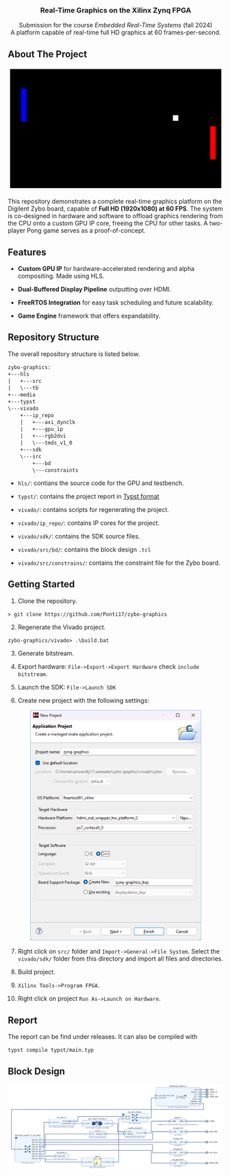 <div align="center">
  <h3 align="center">Real-Time Graphics on the Xilinx Zynq FPGA</h3>
  <p align="center">
    Submission for the course <i>Embedded Real-Time Systems</i> (fall 2024) <br>
    A platform capable of real-time full HD graphics at 60 frames-per-second.
  </p>
</div>

## About The Project

![Two-player pong](media/pong_fb_dump.png)

This repository demonstrates a complete real-time graphics platform on the Digilent Zybo board, capable of __Full HD (1920x1080) at 60 FPS__. The system is co-designed in hardware and software to offload graphics rendering from the CPU onto a custom GPU IP core, freeing the CPU for other tasks. A two-player Pong game serves as a proof-of-concept.

## Features

- __Custom GPU IP__ for hardware-accelerated rendering and alpha compositing. Made using HLS.

- __Dual-Buffered Display Pipeline__ outputting over HDMI.

- __FreeRTOS Integration__ for easy task scheduling and future scalability.

- __Game Engine__ framework that offers expandability.

## Repository Structure

The overall repository structure is listed below.

```
zybo-graphics:
+---hls
|   +---src
|   \---tb
+---media
+---typst
\---vivado
    +---ip_repo
    |   +---axi_dynclk
    |   +---gpu_ip
    |   +---rgb2dvi
    |   \---tmds_v1_0
    +---sdk
    \---src
        +---bd
        \---constraints
```

- `hls/`: contians the source code for the GPU and testbench.

- `typst/`: contains the project report in [Typst format](https://github.com/typst/typst)

- `vivado/`: contains scripts for regenerating the project.

- `vivado/ip_repo/`: contains IP cores for the project.

- `vivado/sdk/`: contains the SDK source files.

- `vivado/src/bd/`: contains the block design `.tcl`

- `vivado/src/constrains/`: contains the constraint file for the Zybo board.

## Getting Started

1. Clone the repository.

```shell
> git clone https://github.com/Ponti17/zybo-graphics
```

2. Regenerate the Vivado project.

```shell
zybo-graphics/vivado> .\build.bat
```

3. Generate bitstream.

4. Export hardware: `File->Export->Export Hardware` check `include bitstream`.

5. Launch the SDK: `File->Launch SDK`

6. Create new project with the following settings:

<div align="center">
    <img src="media/sdk.png" alt="Logo" width=400>
</div>

7. Right click on `src/` folder and `Import->General->File System`. Select the `vivado/sdk/` folder from this directory and import all files and directories.

8. Build project.

9. `Xilinx Tools->Program FPGA`.

10. Right click on project `Run As->Launch on Hardware`.

## Report

The report can be find under releases. It can also be compiled with

```shell
typst compile typst/main.typ
```

## Block Design

<div align="center">
    <img src="media/bd_simple.png" alt="Logo" width=800>
</div>